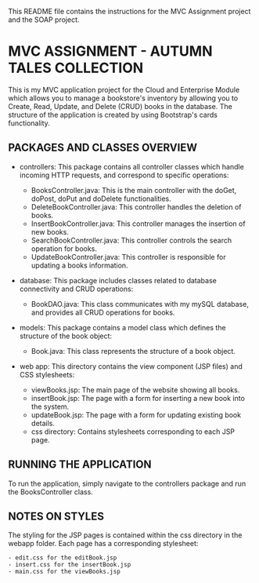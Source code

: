This README file contains the instructions for the MVC Assignment project and the SOAP project.

# MVC ASSIGNMENT - AUTUMN TALES COLLECTION

This is my MVC application project for the Cloud and Enterprise Module which allows you to manage a bookstore's inventory by allowing you to Create, Read, Update, and Delete (CRUD) books in the database. The structure of the application is created by using Bootstrap's cards functionality. 

## PACKAGES AND CLASSES OVERVIEW
- controllers: This package contains all controller classes which handle incoming HTTP requests, and correspond to specific operations:

	- BooksController.java: This is the main controller with the doGet, doPost, doPut and doDelete functionalities.
	- DeleteBookController.java: This controller handles the deletion of books.
	- InsertBookController.java: This controller manages the insertion of new books.
	- SearchBookController.java: This controller controls the search operation for books.
	- UpdateBookController.java: This controller is responsible for updating a books information.


- database: This package includes classes related to database connectivity and CRUD operations:
	- BookDAO.java: This class communicates with my mySQL database, and provides all CRUD operations for books.


- models: This package contains a model class which defines the structure of the book object:
	- Book.java: This class represents the structure of a book object.

- web app: This directory contains the view component (JSP files) and CSS stylesheets:
	- viewBooks.jsp: The main page of the website showing all books.
	- insertBook.jsp: The page with a form for inserting a new book into the system.
	- updateBook.jsp: The page with a form for updating existing book details.
	- css directory: Contains stylesheets corresponding to each JSP page.

## RUNNING THE APPLICATION
To run the application, simply navigate to the controllers package and run the BooksController class.

## NOTES ON STYLES
The styling for the JSP pages is contained within the css directory in the webapp folder. Each page has a corresponding stylesheet:

	- edit.css for the editBook.jsp
	- insert.css for the insertBook.jsp
	- main.css for the viewBooks.jsp

